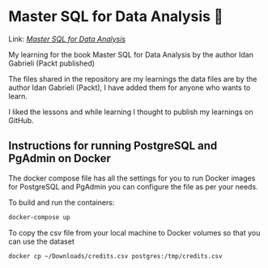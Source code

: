 # Master SQL for Data Analysis 🚀

Link: <a href="https://www.oreilly.com/library/view/master-sql-for/9781837638680"><i>Master SQL for Data Analysis</i></a>

My learning for the book Master SQL for Data Analysis by the author Idan Gabrieli (Packt published)

The files shared in the repository are my learnings the data files are by the author Idan Gabrieli (Packt), I have added them for anyone who wants to learn.

I liked the lessons and while learning I thought to publish my learnings on GitHub.

## Instructions for running PostgreSQL and PgAdmin on Docker

The docker compose file has all the settings for you to run Docker images for PostgreSQL and PgAdmin you can configure the file as per your needs.

To build and run the containers:
```bash
docker-compose up
```

To copy the csv file from your local machine to Docker volumes so that you can use the dataset

```bash
docker cp ~/Downloads/credits.csv postgres:/tmp/credits.csv
```

